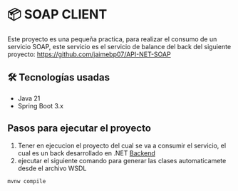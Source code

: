 # 📦 SOAP CLIENT
Este proyecto es una pequeña practica, para realizar el consumo de un servicio SOAP, este servicio es el servicio de balance del back del siguiente proyecto: https://github.com/jaimebp07/API-NET-SOAP

## 🛠️ Tecnologías usadas
- Java 21
- Spring Boot 3.x

## Pasos para ejecutar el proyecto

1. Tener en ejecucion el proyecto del cual se va a consumir el servicio, el cual es un back desarrollado en .NET [Backend](https://github.com/jaimebp07/employees-angular-springboot)
2. ejecutar el siguiente comando para generar las clases automaticamete desde el archivo WSDL
```sh
mvnw compile
```
